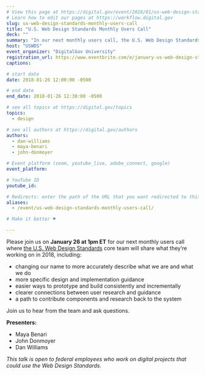 ```yaml
---
# View this page at https://digital.gov/event/2018/01/us-web-design-standards-monthly-users
# Learn how to edit our pages at https://workflow.digital.gov
slug: us-web-design-standards-monthly-users-call
title: "U.S. Web Design Standards Monthly Users Call"
deck: ""
summary: "In our next monthly users call, the U.S. Web Design Standards core team will share what they’re working on in 2018."
host: "USWDS"
event_organizer: "DigitalGov University"
registration_url: https://www.eventbrite.com/e/january-us-web-design-standards-users-call-tickets-42250600684
captions: 

# start date
date: 2018-01-26 12:00:00 -0500

# end date
end_date: 2018-01-26 12:30:00 -0500

# see all topics at https://digital.gov/topics
topics: 
  - design

# see all authors at https://digital.gov/authors
authors: 
  - dan-williams
  - maya-benari
  - john-donmoyer

# Event platform (zoom, youtube_live, adobe_connect, google)
event_platform:

# YouTube ID
youtube_id: 

# Redirects: enter the path of the URL that you want redirected to this page
aliases: 
  - /event/us-web-design-standards-monthly-users-call/

# Make it better ♥

---
```


Please join us on **January 26 at 1pm ET** for our next monthly users call where [the U.S. Web Design Standards](https://standards.usa.gov/) core team will share what they’re working on in 2018, including:

- changing our name to more accurately describe what we are and what we do
- more specific design and implementation guidance
- easier ways to prototype and build consistently and incrementally
- clearer connections between user research and guidance
- a path to contribute components and research back to the system

Join us to hear from the team and ask questions.

**Presenters:**

- Maya Benari
- John Donmoyer
- Dan Williams


_This talk is open to federal employees who work on digital projects that could use the Web Design Standards._
